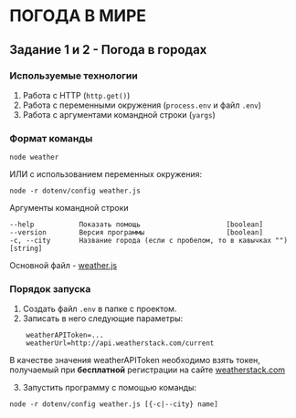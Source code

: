 # ПОГОДА В МИРЕ

## Задание 1 и 2 - Погода в городах

### Используемые технологии
1. Работа с HTTP (`http.get()`)
2. Работа с переменными окружения (`process.env` и файл `.env`)
3. Работа с аргументами командной строки (`yargs`)

### Формат команды

```
node weather
```
ИЛИ с использованием переменных окружения:
```
node -r dotenv/config weather.js
```

Аргументы командной строки
```
--help           Показать помощь                     [boolean]
--version        Версия программы                    [boolean]
-c, --city       Название города (если с пробелом, то в кавычках "")   [string]     
```

Основной файл - [weather.js](weather.js)


### Порядок запуска
1. Создать файл `.env` в папке с проектом.
2. Записать в него следующие параметры:
```
    weatherAPIToken=...
    weatherUrl=http://api.weatherstack.com/current
```
В качестве значения weatherAPIToken необходимо взять токен, получаемый при **бесплатной** регистрации на сайте [weatherstack.com](https://weatherstack.com/signup/free)

3. Запустить программу с помощью команды:
```
node -r dotenv/config weather.js [{-c|--city} name]
```

